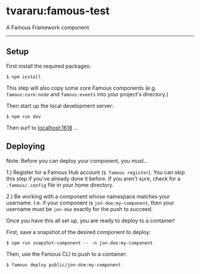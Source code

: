 # tvararu:famous-test

A Famous Framework component

- - - -

## Setup

First install the required packages:

    $ npm install

This step will also copy some core Famous components (e.g. `famous:core:node` and `famous:events` into your project's directory.)

Then start up the local development server:

    $ npm run dev

Then surf to [localhost:1618](http://localhost:1618) ...

## Deploying

Note: Before you can deploy your component, you must...

1.) Register for a Famous Hub account (`$ famous register`). You can skip this step if you've already done it before. If you aren't sure, check for a `.famous/.config` file in your home directory.

2.) Be working with a component whose namespace matches your username. I.e. if your component is `jon-doe:my-component`, then your username must be `jon-doe` exactly for the push to succeed.

Once you have this all set up, you are ready to deploy to a container!

First, save a snapshot of the desired component to deploy:

    $ npm run snapshot-component -- -n jon-doe:my-component

Then, use the Famous CLI to push to a container:

    $ famous deploy public/jon-doe:my-component
